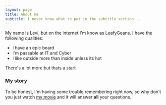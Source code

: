 ```yaml
---
layout: page
title: About me
subtitle: I never know what to put in the subtitle section...
---
```


My name is Levi, but on the internet I'm know as LeafyGeans. I have the following qualities:

- I have an epic beard
- I'm passable at IT and Cyber
- I like outside more than inside unless its hot

There's a lot more but thats a start

### My story

To be honest, I'm having some trouble remembering right now, so why don't you just watch [my movie](https://en.wikipedia.org/wiki/The_Princess_Bride_%28film%29) and it will answer **all** your questions.
